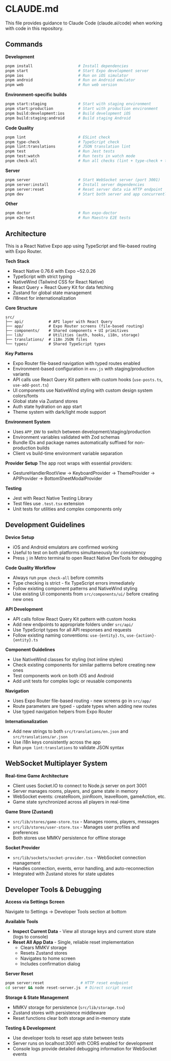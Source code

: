 # CLAUDE.md

This file provides guidance to Claude Code (claude.ai/code) when working with code in this repository.

## Commands

**Development**

```bash
pnpm install                    # Install dependencies
pnpm start                      # Start Expo development server
pnpm ios                        # Run on iOS simulator
pnpm android                    # Run on Android emulator
pnpm web                        # Run web version
```

**Environment-specific builds**

```bash
pnpm start:staging              # Start with staging environment
pnpm start:production           # Start with production environment
pnpm build:development:ios      # Build development iOS
pnpm build:staging:android      # Build staging Android
```

**Code Quality**

```bash
pnpm lint                       # ESLint check
pnpm type-check                 # TypeScript check
pnpm lint:translations          # JSON translation lint
pnpm test                       # Run Jest tests
pnpm test:watch                 # Run tests in watch mode
pnpm check-all                  # Run all checks (lint + type-check + translations + test)
```

**Server**

```bash
pnpm server                     # Start WebSocket server (port 3001)
pnpm server:install             # Install server dependencies
pnpm server:reset               # Reset server data via HTTP endpoint
pnpm dev                        # Start both server and app concurrently
```

**Other**

```bash
pnpm doctor                     # Run expo-doctor
pnpm e2e-test                   # Run Maestro E2E tests
```

## Architecture

This is a React Native Expo app using TypeScript and file-based routing with Expo Router.

**Tech Stack**

- React Native 0.76.6 with Expo ~52.0.26
- TypeScript with strict typing
- NativeWind (Tailwind CSS for React Native)
- React Query + React Query Kit for data fetching
- Zustand for global state management
- i18next for internationalization

**Core Structure**

```
src/
├── api/           # API layer with React Query
├── app/           # Expo Router screens (file-based routing)
├── components/    # Shared components + UI primitives
├── lib/           # Utilities (auth, hooks, i18n, storage)
├── translations/  # i18n JSON files
└── types/         # Shared TypeScript types
```

**Key Patterns**

- Expo Router file-based navigation with typed routes enabled
- Environment-based configuration in `env.js` with staging/production variants
- API calls use React Query Kit pattern with custom hooks (`use-posts.ts`, `use-add-post.ts`)
- UI components use NativeWind styling with custom design system colors/fonts
- Global state via Zustand stores
- Auth state hydration on app start
- Theme system with dark/light mode support

**Environment System**

- Uses `APP_ENV` to switch between development/staging/production
- Environment variables validated with Zod schemas
- Bundle IDs and package names automatically suffixed for non-production builds
- Client vs build-time environment variable separation

**Provider Setup**
The app root wraps with essential providers:

- GestureHandlerRootView → KeyboardProvider → ThemeProvider → APIProvider → BottomSheetModalProvider

**Testing**

- Jest with React Native Testing Library
- Test files use `.test.tsx` extension
- Unit tests for utilities and complex components only

## Development Guidelines

**Device Setup**

- iOS and Android emulators are confirmed working
- Useful to test on both platforms simultaneously for consistency
- Press `j` in Metro terminal to open React Native DevTools for debugging

**Code Quality Workflow**

- Always run `pnpm check-all` before commits
- Type checking is strict - fix TypeScript errors immediately
- Follow existing component patterns and NativeWind styling
- Use existing UI components from `src/components/ui/` before creating new ones

**API Development**

- API calls follow React Query Kit pattern with custom hooks
- Add new endpoints to appropriate folders under `src/api/`
- Use TypeScript types for all API responses and requests
- Follow existing naming conventions: `use-{entity}.ts`, `use-{action}-{entity}.ts`

**Component Guidelines**

- Use NativeWind classes for styling (not inline styles)
- Check existing components for similar patterns before creating new ones
- Test components work on both iOS and Android
- Add unit tests for complex logic or reusable components

**Navigation**

- Uses Expo Router file-based routing - new screens go in `src/app/`
- Route parameters are typed - update types when adding new routes
- Use typed navigation helpers from Expo Router

**Internationalization**

- Add new strings to both `src/translations/en.json` and `src/translations/ar.json`
- Use i18n keys consistently across the app
- Run `pnpm lint:translations` to validate JSON syntax

## WebSocket Multiplayer System

**Real-time Game Architecture**

- Client uses Socket.IO to connect to Node.js server on port 3001
- Server manages rooms, players, and game state in memory
- WebSocket events: createRoom, joinRoom, leaveRoom, gameAction, etc.
- Game state synchronized across all players in real-time

**Game Store (Zustand)**

- `src/lib/stores/game-store.tsx` - Manages rooms, players, messages
- `src/lib/stores/user-store.tsx` - Manages user profiles and preferences
- Both stores use MMKV persistence for offline storage

**Socket Provider**

- `src/lib/sockets/socket-provider.tsx` - WebSocket connection management
- Handles connection, events, error handling, and auto-reconnection
- Integrated with Zustand stores for state updates

## Developer Tools & Debugging

**Access via Settings Screen**

Navigate to Settings → Developer Tools section at bottom

**Available Tools**

- **Inspect Current Data** - View all storage keys and current store state (logs to console)
- **Reset All App Data** - Single, reliable reset implementation
  - Clears MMKV storage
  - Resets Zustand stores
  - Navigates to home screen
  - Includes confirmation dialog

**Server Reset**

```bash
pnpm server:reset                # HTTP reset endpoint
cd server && node reset-server.js  # Direct script reset
```

**Storage & State Management**

- MMKV storage for persistence (`src/lib/storage.tsx`)
- Zustand stores with persistence middleware
- Reset functions clear both storage and in-memory state

**Testing & Development**

- Use developer tools to reset app state between tests
- Server runs on localhost:3001 with CORS enabled for development
- Console logs provide detailed debugging information for WebSocket events
